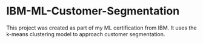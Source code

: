 # IBM-ML-Customer-Segmentation
This project was created as part of my ML certification from IBM. It uses the k-means clustering model to approach customer segmentation.
